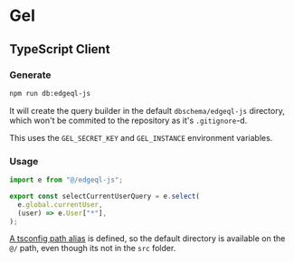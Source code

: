 # Gel

## TypeScript Client

### Generate

```bash
npm run db:edgeql-js
```

It will create the query builder in the default `dbschema/edgeql-js` directory, which won't be commited to the repository as it's `.gitignore`-d.

This uses the `GEL_SECRET_KEY` and `GEL_INSTANCE` environment variables.

### Usage

```ts
import e from "@/edgeql-js";

export const selectCurrentUserQuery = e.select(
  e.global.currentUser,
  (user) => e.User["*"],
);
```

[A tsconfig path alias](../tsconfig.json#L29) is defined, so the default directory is available
on the `@/` path, even though its not in the `src` folder.
